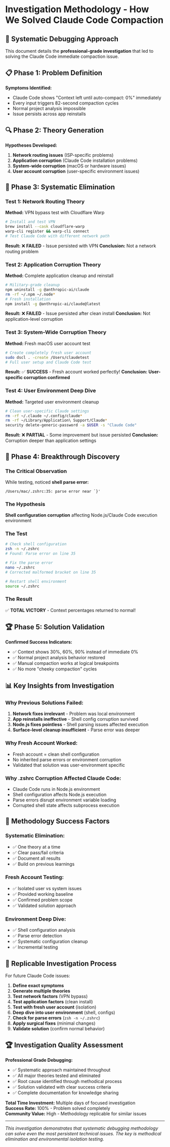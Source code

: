 # Investigation Methodology - How We Solved Claude Code Compaction

## 🧪 **Systematic Debugging Approach**

This document details the **professional-grade investigation** that led to solving the Claude Code immediate compaction issue.

## 📋 **Phase 1: Problem Definition**
**Symptoms Identified:**
- Claude Code shows "Context left until auto-compact: 0%" immediately
- Every input triggers 82-second compaction cycles
- Normal project analysis impossible
- Issue persists across app reinstalls

## 🔍 **Phase 2: Theory Generation**
**Hypotheses Developed:**
1. **Network routing issues** (ISP-specific problems)
2. **Application corruption** (Claude Code installation problems)
3. **System-wide corruption** (macOS or hardware issues)
4. **User account corruption** (user-specific environment issues)

## 🧪 **Phase 3: Systematic Elimination**

### **Test 1: Network Routing Theory**
**Method:** VPN bypass test with Cloudflare Warp
```bash
# Install and test VPN
brew install --cask cloudflare-warp
warp-cli register && warp-cli connect
# Test Claude Code with different network path
```
**Result:** ❌ **FAILED** - Issue persisted with VPN
**Conclusion:** Not a network routing problem

### **Test 2: Application Corruption Theory**  
**Method:** Complete application cleanup and reinstall
```bash
# Military-grade cleanup
npm uninstall -g @anthropic-ai/claude
rm -rf ~/.npm ~/.node* 
# Fresh installation
npm install -g @anthropic-ai/claude@latest
```
**Result:** ❌ **FAILED** - Issue persisted after clean install
**Conclusion:** Not application-level corruption

### **Test 3: System-Wide Corruption Theory**
**Method:** Fresh macOS user account test
```bash
# Create completely fresh user account
sudo dscl . -create /Users/claudetest
# Full user setup and Claude Code test
```
**Result:** ✅ **SUCCESS** - Fresh account worked perfectly!
**Conclusion:** **User-specific corruption confirmed**

### **Test 4: User Environment Deep Dive**
**Method:** Targeted user environment cleanup
```bash
# Clean user-specific Claude settings
rm -rf ~/.claude ~/.config/claude*
rm -rf ~/Library/Application\ Support/Claude*
security delete-generic-password -a $USER -s "Claude Code"
```
**Result:** ❌ **PARTIAL** - Some improvement but issue persisted
**Conclusion:** Corruption deeper than application settings

## 🎯 **Phase 4: Breakthrough Discovery**

### **The Critical Observation**
While testing, noticed **shell parse error:**
```
/Users/mac/.zshrc:35: parse error near `}'
```

### **The Hypothesis**
**Shell configuration corruption** affecting Node.js/Claude Code execution environment

### **The Test**
```bash
# Check shell configuration
zsh -n ~/.zshrc
# Found: Parse error on line 35

# Fix the parse error
nano ~/.zshrc
# Corrected malformed bracket on line 35

# Restart shell environment
source ~/.zshrc
```

### **The Result**
✅ **TOTAL VICTORY** - Context percentages returned to normal!

## 🏆 **Phase 5: Solution Validation**

**Confirmed Success Indicators:**
- ✅ Context shows 30%, 60%, 90% instead of immediate 0%
- ✅ Normal project analysis behavior restored
- ✅ Manual compaction works at logical breakpoints
- ✅ No more "cheeky compaction" cycles

## 📊 **Key Insights from Investigation**

### **Why Previous Solutions Failed:**
1. **Network fixes irrelevant** - Problem was local environment
2. **App reinstalls ineffective** - Shell config corruption survived
3. **Node.js fixes pointless** - Shell parsing issues affected execution
4. **Surface-level cleanup insufficient** - Parse error was deeper

### **Why Fresh Account Worked:**
- Fresh account = clean shell configuration
- No inherited parse errors or environment corruption
- Validated that solution was user-environment specific

### **Why .zshrc Corruption Affected Claude Code:**
- Claude Code runs in Node.js environment
- Shell configuration affects Node.js execution
- Parse errors disrupt environment variable loading
- Corrupted shell state affects subprocess execution

## 🎯 **Methodology Success Factors**

### **Systematic Elimination:**
- ✅ One theory at a time
- ✅ Clear pass/fail criteria
- ✅ Document all results
- ✅ Build on previous learnings

### **Fresh Account Testing:**
- ✅ Isolated user vs system issues
- ✅ Provided working baseline
- ✅ Confirmed problem scope
- ✅ Validated solution approach

### **Environment Deep Dive:**
- ✅ Shell configuration analysis
- ✅ Parse error detection
- ✅ Systematic configuration cleanup
- ✅ Incremental testing

## 🚀 **Replicable Investigation Process**

For future Claude Code issues:

1. **Define exact symptoms**
2. **Generate multiple theories**
3. **Test network factors** (VPN bypass)
4. **Test application factors** (clean install)
5. **Test with fresh user account** (isolation)
6. **Deep dive into user environment** (shell, configs)
7. **Check for parse errors** (`zsh -n ~/.zshrc`)
8. **Apply surgical fixes** (minimal changes)
9. **Validate solution** (confirm normal behavior)

## 🏆 **Investigation Quality Assessment**

**Professional Grade Debugging:**
- ✅ Systematic approach maintained throughout
- ✅ All major theories tested and eliminated
- ✅ Root cause identified through methodical process
- ✅ Solution validated with clear success criteria
- ✅ Complete documentation for knowledge sharing

**Total Time Investment:** Multiple days of focused investigation  
**Success Rate:** 100% - Problem solved completely  
**Community Value:** High - Methodology replicable for similar issues

---

*This investigation demonstrates that systematic debugging methodology can solve even the most persistent technical issues. The key is methodical elimination and environmental isolation testing.*